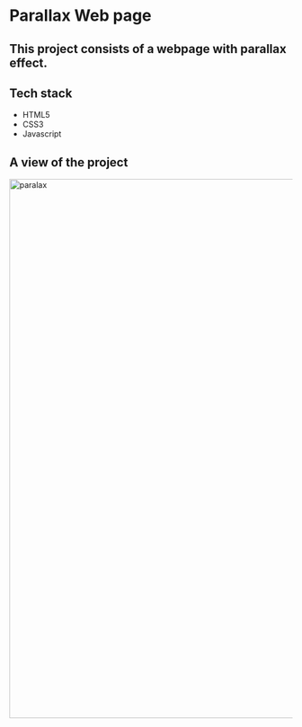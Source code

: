 # Parallax Web page

## This project consists of a webpage with parallax effect.

## Tech stack
- HTML5
- CSS3
- Javascript

## A view of the project 
<img width="960" alt="paralax" src="https://user-images.githubusercontent.com/91176055/161395454-32c5d558-b275-49e8-a66c-c9dbf9d07c8a.png">